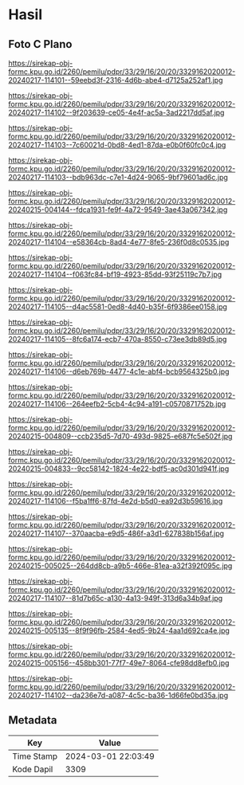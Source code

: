 # Hasil

## Foto C Plano

https://sirekap-obj-formc.kpu.go.id/2260/pemilu/pdpr/33/29/16/20/20/3329162020012-20240217-114101--59eebd3f-2316-4d6b-abe4-d7125a252af1.jpg

https://sirekap-obj-formc.kpu.go.id/2260/pemilu/pdpr/33/29/16/20/20/3329162020012-20240217-114102--9f203639-ce05-4e4f-ac5a-3ad2217dd5af.jpg

https://sirekap-obj-formc.kpu.go.id/2260/pemilu/pdpr/33/29/16/20/20/3329162020012-20240217-114103--7c60021d-0bd8-4ed1-87da-e0b0f60fc0c4.jpg

https://sirekap-obj-formc.kpu.go.id/2260/pemilu/pdpr/33/29/16/20/20/3329162020012-20240217-114103--bdb963dc-c7e1-4d24-9065-9bf79601ad6c.jpg

https://sirekap-obj-formc.kpu.go.id/2260/pemilu/pdpr/33/29/16/20/20/3329162020012-20240215-004144--fdca1931-fe9f-4a72-9549-3ae43a067342.jpg

https://sirekap-obj-formc.kpu.go.id/2260/pemilu/pdpr/33/29/16/20/20/3329162020012-20240217-114104--e58364cb-8ad4-4e77-8fe5-236f0d8c0535.jpg

https://sirekap-obj-formc.kpu.go.id/2260/pemilu/pdpr/33/29/16/20/20/3329162020012-20240217-114104--f063fc84-bf19-4923-85dd-93f25119c7b7.jpg

https://sirekap-obj-formc.kpu.go.id/2260/pemilu/pdpr/33/29/16/20/20/3329162020012-20240217-114105--d4ac5581-0ed8-4d40-b35f-6f9386ee0158.jpg

https://sirekap-obj-formc.kpu.go.id/2260/pemilu/pdpr/33/29/16/20/20/3329162020012-20240217-114105--8fc6a174-ecb7-470a-8550-c73ee3db89d5.jpg

https://sirekap-obj-formc.kpu.go.id/2260/pemilu/pdpr/33/29/16/20/20/3329162020012-20240217-114106--d6eb769b-4477-4c1e-abf4-bcb9564325b0.jpg

https://sirekap-obj-formc.kpu.go.id/2260/pemilu/pdpr/33/29/16/20/20/3329162020012-20240217-114106--264eefb2-5cb4-4c94-a191-c0570871752b.jpg

https://sirekap-obj-formc.kpu.go.id/2260/pemilu/pdpr/33/29/16/20/20/3329162020012-20240215-004809--ccb235d5-7d70-493d-9825-e687fc5e502f.jpg

https://sirekap-obj-formc.kpu.go.id/2260/pemilu/pdpr/33/29/16/20/20/3329162020012-20240215-004833--9cc58142-1824-4e22-bdf5-ac0d301d941f.jpg

https://sirekap-obj-formc.kpu.go.id/2260/pemilu/pdpr/33/29/16/20/20/3329162020012-20240217-114106--f5ba1ff6-87fd-4e2d-b5d0-ea92d3b59616.jpg

https://sirekap-obj-formc.kpu.go.id/2260/pemilu/pdpr/33/29/16/20/20/3329162020012-20240217-114107--370aacba-e9d5-486f-a3d1-627838b156af.jpg

https://sirekap-obj-formc.kpu.go.id/2260/pemilu/pdpr/33/29/16/20/20/3329162020012-20240215-005025--264dd8cb-a9b5-466e-81ea-a32f392f095c.jpg

https://sirekap-obj-formc.kpu.go.id/2260/pemilu/pdpr/33/29/16/20/20/3329162020012-20240217-114107--81d7b65c-a130-4a13-949f-313d6a34b9af.jpg

https://sirekap-obj-formc.kpu.go.id/2260/pemilu/pdpr/33/29/16/20/20/3329162020012-20240215-005135--8f9f96fb-2584-4ed5-9b24-4aa1d692ca4e.jpg

https://sirekap-obj-formc.kpu.go.id/2260/pemilu/pdpr/33/29/16/20/20/3329162020012-20240215-005156--458bb301-77f7-49e7-8064-cfe98dd8efb0.jpg

https://sirekap-obj-formc.kpu.go.id/2260/pemilu/pdpr/33/29/16/20/20/3329162020012-20240217-114102--da236e7d-a087-4c5c-ba36-1d66fe0bd35a.jpg


## Metadata

| Key        | Value               |
| ---------- | ------------------- |
| Time Stamp | 2024-03-01 22:03:49 |
| Kode Dapil | 3309                |



